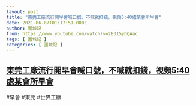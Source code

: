 ```yaml
---
layout: post
title: "東莞工廠流行開早會喊口號，不喊就扣錢，視頻5:40處某會所早會"
date: 2021-06-07T01:17:51.000Z
author: 圍城記
from: https://www.youtube.com/watch?v=2E3I5yDQAac
tags: [ 圍城記 ]
categories: [ 圍城記 ]
---
```

<!--1623028671000-->
[東莞工廠流行開早會喊口號，不喊就扣錢，視頻5:40處某會所早會](https://www.youtube.com/watch?v=2E3I5yDQAac)
------

<div>
#早會 #東莞 #世界工廠
</div>
